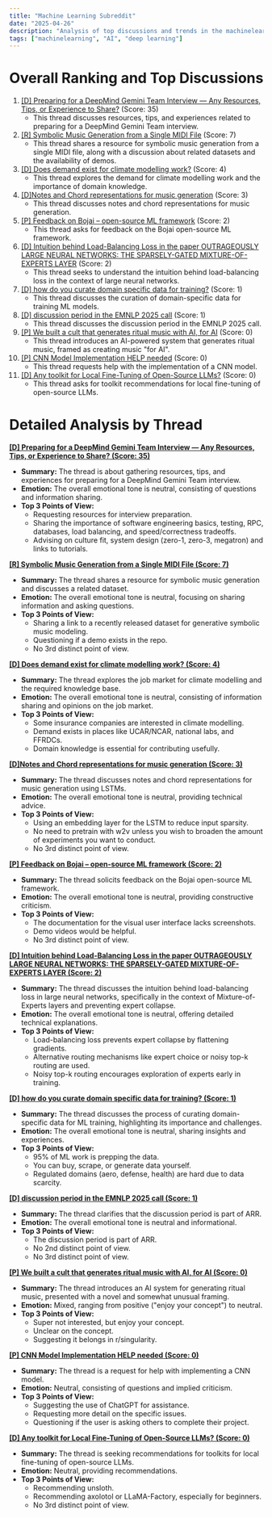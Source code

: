 ```yaml
---
title: "Machine Learning Subreddit"
date: "2025-04-26"
description: "Analysis of top discussions and trends in the machinelearning subreddit"
tags: ["machinelearning", "AI", "deep learning"]
---
```


# Overall Ranking and Top Discussions
1.  [[D] Preparing for a DeepMind Gemini Team Interview — Any Resources, Tips, or Experience to Share?](https://www.reddit.com/r/MachineLearning/comments/1k8gy12/d_preparing_for_a_deepmind_gemini_team_interview/) (Score: 35)
    * This thread discusses resources, tips, and experiences related to preparing for a DeepMind Gemini Team interview.
2.  [[R] Symbolic Music Generation from a Single MIDI File](https://github.com/githubuser1983/Symbolic-Music-Generation-from-a-Single-MIDI-File) (Score: 7)
    * This thread shares a resource for symbolic music generation from a single MIDI file, along with a discussion about related datasets and the availability of demos.
3.  [[D] Does demand exist for climate modelling work?](https://www.reddit.com/r/MachineLearning/comments/1k85asd/d_does_demand_exist_for_climate_modelling_work/) (Score: 4)
    * This thread explores the demand for climate modelling work and the importance of domain knowledge.
4.  [[D]Notes and Chord representations for music generation](https://www.reddit.com/r/MachineLearning/comments/1k8e5og/dnotes_and_chord_representations_for_music/) (Score: 3)
    * This thread discusses notes and chord representations for music generation.
5.  [[P] Feedback on Bojai – open-source ML framework](https://www.reddit.com/r/MachineLearning/comments/1k855r7/p_feedback_on_bojai_opensource_ml_framework/) (Score: 2)
    * This thread asks for feedback on the Bojai open-source ML framework.
6.  [[D] Intuition behind Load-Balancing Loss in the paper OUTRAGEOUSLY LARGE NEURAL NETWORKS: THE SPARSELY-GATED MIXTURE-OF-EXPERTS LAYER](https://www.reddit.com/r/MachineLearning/comments/1k8gsfe/d_intuition_behind_loadbalancing_loss_in_the/) (Score: 2)
    * This thread seeks to understand the intuition behind load-balancing loss in the context of large neural networks.
7.  [[D] how do you curate domain specific data for training?](https://www.reddit.com/r/MachineLearning/comments/1k84ugx/d_how_do_you_curate_domain_specific_data_for/) (Score: 1)
    * This thread discusses the curation of domain-specific data for training ML models.
8.  [[D] discussion period in the EMNLP 2025 call](https://www.reddit.com/r/MachineLearning/comments/1k8irsr/d_discussion_period_in_the_emnlp_2025_call/) (Score: 1)
    * This thread discusses the discussion period in the EMNLP 2025 call.
9.  [[P] We built a cult that generates ritual music with AI, for AI](https://musicforcomputers.com/) (Score: 0)
    * This thread introduces an AI-powered system that generates ritual music, framed as creating music "for AI".
10. [[P] CNN Model Implementation HELP needed](https://www.reddit.com/r/MachineLearning/comments/1k8cpr1/p_cnn_model_implementation_help_needed/) (Score: 0)
    * This thread requests help with the implementation of a CNN model.
11. [[D] Any toolkit for Local Fine-Tuning of Open-Source LLMs?](https://www.reddit.com/r/MachineLearning/comments/1k8cyn0/d_any_toolkit_for_local_finetuning_of_opensource/) (Score: 0)
    * This thread asks for toolkit recommendations for local fine-tuning of open-source LLMs.

# Detailed Analysis by Thread
**[[D] Preparing for a DeepMind Gemini Team Interview — Any Resources, Tips, or Experience to Share? (Score: 35)](https://www.reddit.com/r/MachineLearning/comments/1k8gy12/d_preparing_for_a_deepmind_gemini_team_interview/)**
*  **Summary:** The thread is about gathering resources, tips, and experiences for preparing for a DeepMind Gemini Team interview.
*  **Emotion:** The overall emotional tone is neutral, consisting of questions and information sharing.
*  **Top 3 Points of View:**
    *   Requesting resources for interview preparation.
    *   Sharing the importance of software engineering basics, testing, RPC, databases, load balancing, and speed/correctness tradeoffs.
    *   Advising on culture fit, system design (zero-1, zero-3, megatron) and links to tutorials.

**[[R] Symbolic Music Generation from a Single MIDI File (Score: 7)](https://github.com/githubuser1983/Symbolic-Music-Generation-from-a-Single-MIDI-File)**
*  **Summary:** The thread shares a resource for symbolic music generation and discusses a related dataset.
*  **Emotion:** The overall emotional tone is neutral, focusing on sharing information and asking questions.
*  **Top 3 Points of View:**
    *   Sharing a link to a recently released dataset for generative symbolic music modeling.
    *   Questioning if a demo exists in the repo.
    *   No 3rd distinct point of view.

**[[D] Does demand exist for climate modelling work? (Score: 4)](https://www.reddit.com/r/MachineLearning/comments/1k85asd/d_does_demand_exist_for_climate_modelling_work/)**
*  **Summary:** The thread explores the job market for climate modelling and the required knowledge base.
*  **Emotion:** The overall emotional tone is neutral, consisting of information sharing and opinions on the job market.
*  **Top 3 Points of View:**
    *   Some insurance companies are interested in climate modelling.
    *   Demand exists in places like UCAR/NCAR, national labs, and FFRDCs.
    *   Domain knowledge is essential for contributing usefully.

**[[D]Notes and Chord representations for music generation (Score: 3)](https://www.reddit.com/r/MachineLearning/comments/1k8e5og/dnotes_and_chord_representations_for_music/)**
*  **Summary:** The thread discusses notes and chord representations for music generation using LSTMs.
*  **Emotion:** The overall emotional tone is neutral, providing technical advice.
*  **Top 3 Points of View:**
    *   Using an embedding layer for the LSTM to reduce input sparsity.
    *   No need to pretrain with w2v unless you wish to broaden the amount of experiments you want to conduct.
    *   No 3rd distinct point of view.

**[[P] Feedback on Bojai – open-source ML framework (Score: 2)](https://www.reddit.com/r/MachineLearning/comments/1k855r7/p_feedback_on_bojai_opensource_ml_framework/)**
*  **Summary:** The thread solicits feedback on the Bojai open-source ML framework.
*  **Emotion:** The overall emotional tone is neutral, providing constructive criticism.
*  **Top 3 Points of View:**
    *   The documentation for the visual user interface lacks screenshots.
    *   Demo videos would be helpful.
    *   No 3rd distinct point of view.

**[[D] Intuition behind Load-Balancing Loss in the paper OUTRAGEOUSLY LARGE NEURAL NETWORKS: THE SPARSELY-GATED MIXTURE-OF-EXPERTS LAYER (Score: 2)](https://www.reddit.com/r/MachineLearning/comments/1k8gsfe/d_intuition_behind_loadbalancing_loss_in_the/)**
*  **Summary:** The thread discusses the intuition behind load-balancing loss in large neural networks, specifically in the context of Mixture-of-Experts layers and preventing expert collapse.
*  **Emotion:** The overall emotional tone is neutral, offering detailed technical explanations.
*  **Top 3 Points of View:**
    *   Load-balancing loss prevents expert collapse by flattening gradients.
    *   Alternative routing mechanisms like expert choice or noisy top-k routing are used.
    *   Noisy top-k routing encourages exploration of experts early in training.

**[[D] how do you curate domain specific data for training? (Score: 1)](https://www.reddit.com/r/MachineLearning/comments/1k84ugx/d_how_do_you_curate_domain_specific_data_for/)**
*  **Summary:** The thread discusses the process of curating domain-specific data for ML training, highlighting its importance and challenges.
*  **Emotion:** The overall emotional tone is neutral, sharing insights and experiences.
*  **Top 3 Points of View:**
    *   95% of ML work is prepping the data.
    *   You can buy, scrape, or generate data yourself.
    *   Regulated domains (aero, defense, health) are hard due to data scarcity.

**[[D] discussion period in the EMNLP 2025 call (Score: 1)](https://www.reddit.com/r/MachineLearning/comments/1k8irsr/d_discussion_period_in_the_emnlp_2025_call/)**
*  **Summary:** The thread clarifies that the discussion period is part of ARR.
*  **Emotion:** The overall emotional tone is neutral and informational.
*  **Top 3 Points of View:**
    *   The discussion period is part of ARR.
    *   No 2nd distinct point of view.
    *   No 3rd distinct point of view.

**[[P] We built a cult that generates ritual music with AI, for AI (Score: 0)](https://musicforcomputers.com/)**
*  **Summary:** The thread introduces an AI system for generating ritual music, presented with a novel and somewhat unusual framing.
*  **Emotion:** Mixed, ranging from positive ("enjoy your concept") to neutral.
*  **Top 3 Points of View:**
    *   Super not interested, but enjoy your concept.
    *   Unclear on the concept.
    *   Suggesting it belongs in r/singularity.

**[[P] CNN Model Implementation HELP needed (Score: 0)](https://www.reddit.com/r/MachineLearning/comments/1k8cpr1/p_cnn_model_implementation_help_needed/)**
*  **Summary:** The thread is a request for help with implementing a CNN model.
*  **Emotion:** Neutral, consisting of questions and implied criticism.
*  **Top 3 Points of View:**
    *   Suggesting the use of ChatGPT for assistance.
    *   Requesting more detail on the specific issues.
    *   Questioning if the user is asking others to complete their project.

**[[D] Any toolkit for Local Fine-Tuning of Open-Source LLMs? (Score: 0)](https://www.reddit.com/r/MachineLearning/comments/1k8cyn0/d_any_toolkit_for_local_finetuning_of_opensource/)**
*  **Summary:** The thread is seeking recommendations for toolkits for local fine-tuning of open-source LLMs.
*  **Emotion:** Neutral, providing recommendations.
*  **Top 3 Points of View:**
    *   Recommending unsloth.
    *   Recommending axolotol or LLaMA-Factory, especially for beginners.
    *   No 3rd distinct point of view.
